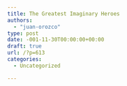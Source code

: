 ```yaml
---
title: The Greatest Imaginary Heroes
authors: 
  - "juan-orozco"
type: post
date: -001-11-30T00:00:00+00:00
draft: true
url: /?p=613
categories:
  - Uncategorized

---
```

